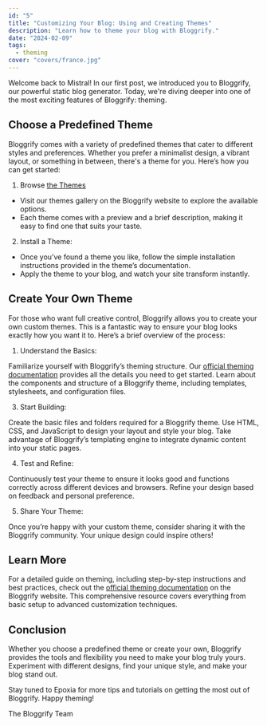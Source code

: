 ```yaml
---
id: "5"
title: "Customizing Your Blog: Using and Creating Themes"
description: "Learn how to theme your blog with Bloggrify."
date: "2024-02-09"
tags:
  - theming
cover: "covers/france.jpg"
---
```


Welcome back to Mistral! In our first post, we introduced you to Bloggrify, our powerful static blog generator. Today, we're diving deeper into one of the most exciting features of Bloggrify: theming.

## Choose a Predefined Theme

Bloggrify comes with a variety of predefined themes that cater to different styles and preferences. Whether you prefer a minimalist design, a vibrant layout, or something in between, there's a theme for you. Here’s how you can get started:

1. Browse [the Themes](https://bloggrify.com/templates)

* Visit our themes gallery on the Bloggrify website to explore the available options.
* Each theme comes with a preview and a brief description, making it easy to find one that suits your taste.

2. Install a Theme:

* Once you’ve found a theme you like, follow the simple installation instructions provided in the theme’s documentation.
* Apply the theme to your blog, and watch your site transform instantly.

## Create Your Own Theme

For those who want full creative control, Bloggrify allows you to create your own custom themes. This is a fantastic way to ensure your blog looks exactly how you want it to. Here’s a brief overview of the process:

1. Understand the Basics:

Familiarize yourself with Bloggrify’s theming structure. Our [official theming documentation](https://bloggrify.com/reference/theming) provides all the details you need to get started.
Learn about the components and structure of a Bloggrify theme, including templates, stylesheets, and configuration files.
 
3. Start Building:

Create the basic files and folders required for a Bloggrify theme.
Use HTML, CSS, and JavaScript to design your layout and style your blog.
Take advantage of Bloggrify’s templating engine to integrate dynamic content into your static pages.
 
4. Test and Refine:

Continuously test your theme to ensure it looks good and functions correctly across different devices and browsers.
Refine your design based on feedback and personal preference.

5. Share Your Theme:

Once you’re happy with your custom theme, consider sharing it with the Bloggrify community. Your unique design could inspire others!

## Learn More
For a detailed guide on theming, including step-by-step instructions and best practices, check out the [official theming documentation](https://bloggrify.com/reference/theming) on the Bloggrify website. This comprehensive resource covers everything from basic setup to advanced customization techniques.

## Conclusion
Whether you choose a predefined theme or create your own, Bloggrify provides the tools and flexibility you need to make your blog truly yours. Experiment with different designs, find your unique style, and make your blog stand out.

Stay tuned to Epoxia for more tips and tutorials on getting the most out of Bloggrify. Happy theming!

The Bloggrify Team
